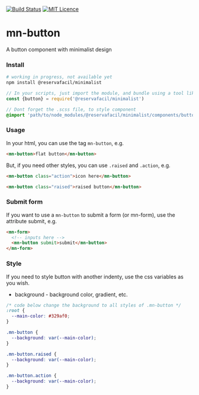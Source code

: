 [![Build Status](https://travis-ci.org/reserva-facil/minimalist.svg?branch=master)](https://travis-ci.org/reserva-facil/minimalist)
[![MIT Licence](https://badges.frapsoft.com/os/mit/mit.svg?v=103)](https://opensource.org/licenses/mit-license.php)

# mn-button

A button component with minimalist design

### Install

```sh
# working in progress, not available yet
npm install @reservafacil/minimalist
```

```js
// In your scripts, just import the module, and bundle using a tool like webpack, or browserify
const {button} = require('@reservafacil/minimalist')
```

```sass
// Dont forget the .scss file, to style component
@import 'path/to/node_modules/@reservafacil/minimalist/components/button/button.scss';
```


### Usage

In your html, you can use the tag `mn-button`, e.g.

```html
<mn-button>flat button</mn-button>
```

But, if you need other styles, you can use `.raised` and `.action`, e.g.

```html
<mn-button class="action">icon here</mn-button>
```

```html
<mn-button class="raised">raised button</mn-button>
```

### Submit form

If you want to use a `mn-button` to submit a form (or mn-form), use the attribute submit, e.g.

```html
<mn-form>
  <!-- inputs here -->
  <mn-button submit>submit</mn-button>
</mn-form>
```

### Style

If you need to style button with another indenty, use the css variables as you wish.

- background - background color, gradient, etc.

```css
/* code below change the background to all styles of .mn-button */
:root {
  --main-color: #329af0; 
}

.mn-button {
  --background: var(--main-color);
}

.mn-button.raised {
  --background: var(--main-color);
}

.mn-button.action {
  --background: var(--main-color);
}
```
